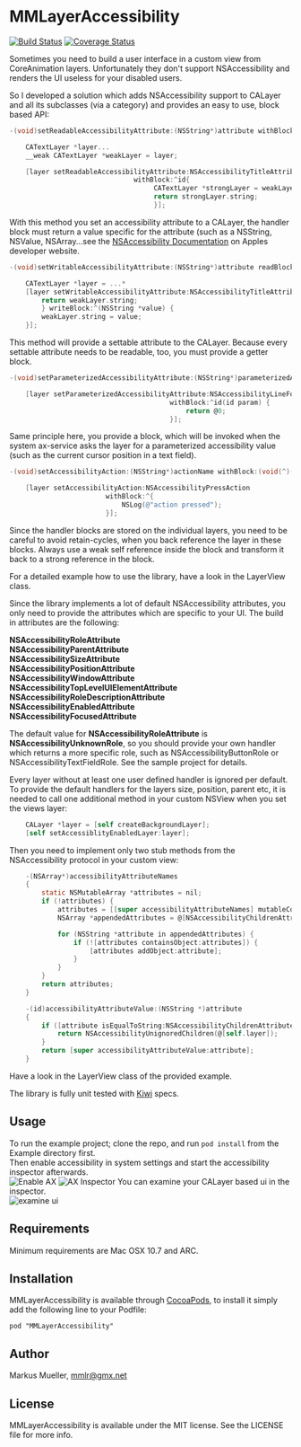 # MMLayerAccessibility
[![Build Status](https://travis-ci.org/mmllr/MMLayerAccessibility.png?branch=master)](https://travis-ci.org/mmllr/MMLayerAccessibility)  [![Coverage Status](https://coveralls.io/repos/mmllr/MMLayerAccessibility/badge.png)](https://coveralls.io/r/mmllr/MMLayerAccessibility)  

Sometimes you need to build a user interface in a custom view from CoreAnimation layers. Unfortunately they don't support NSAccessibility and renders the UI useless for your disabled users.

So I developed a solution which adds NSAccessibility support to CALayer and all its subclasses (via a category) and provides an easy to use, block based API:

```objective-c
-(void)setReadableAccessibilityAttribute:(NSString*)attribute withBlock:(id(^)(void))handler;

	CATextLayer *layer...
	__weak CATextLayer *weakLayer = layer;

	[layer setReadableAccessibilityAttribute:NSAccessibilityTitleAttribute
							   withBlock:^id{
									CATextLayer *strongLayer = weakLayer;
									return strongLayer.string;
									}];
```
With this method you set an accessibility attribute to a CALayer, the handler block must return a value specific for the attribute (such as a NSString, NSValue, NSArray...see the [NSAccessibility Documentation](https://developer.apple.com/librarY/mac/documentation/Cocoa/Conceptual/Accessibility/cocoaAXIntro/cocoaAXintro.html) on Apples developer website.

```objective-c
-(void)setWritableAccessibilityAttribute:(NSString*)attribute readBlock:(id(^)(void))getter writeBlock:(void(^)(id value))setter;

	CATextLayer *layer = ...*
	[layer setWritableAccessibilityAttribute:NSAccessibilityTitleAttribute readBlock:^id{
		return weakLayer.string;
		} writeBlock:^(NSString *value) {
		weakLayer.string = value;
	}];
```
This method will provide a settable attribute to the CALayer. Because every settable attribute needs to be readable, too, you must provide a getter block.
```objective-c
-(void)setParameterizedAccessibilityAttribute:(NSString*)parameterizedAttribute withBlock:(id(^)(id))handler;

	[layer setParameterizedAccessibilityAttribute:NSAccessibilityLineForIndexParameterizedAttribute
										withBlock:^id(id param) {
											return @0;
										}];
```
Same principle here, you provide a block, which will be invoked when the system ax-service asks the layer for a parameterized accessibility value (such as the current cursor position in a text field).

```objective-c
-(void)setAccessibilityAction:(NSString*)actionName withBlock:(void(^)(void))handler

	[layer setAccessibilityAction:NSAccessibilityPressAction
						withBlock:^{
							NSLog(@"action pressed");
						}];
```
Since the handler blocks are stored on the individual layers, you need to be careful to avoid retain-cycles, when you back reference the layer in these blocks. Always use a weak self reference inside the block and transform it back to a strong reference in the block.

For a detailed example how to use the library, have a look in the LayerView class.

Since the library implements a lot of default NSAccessibility attributes, you only need to provide the attributes which are specific to your UI. The build in attributes are the following:

**NSAccessibilityRoleAttribute**  
**NSAccessibilityParentAttribute**  
**NSAccessibilitySizeAttribute**  
**NSAccessibilityPositionAttribute**  
**NSAccessibilityWindowAttribute**  
**NSAccessibilityTopLevelUIElementAttribute**  
**NSAccessibilityRoleDescriptionAttribute**  
**NSAccessibilityEnabledAttribute**  
**NSAccessibilityFocusedAttribute** 

The default value for **NSAccessibilityRoleAttribute** is **NSAccessibilityUnknownRole**, so you should provide your own handler which returns a more specific role, such as NSAccessibilityButtonRole or NSAccessibilityTextFieldRole. See the sample project for details.

Every layer without at least one user defined handler is ignored per default. To provide the default handlers for the layers size, position, parent etc, it is needed to call one additional method in your custom NSView when you set the views layer:
```objective-c
 	CALayer *layer = [self createBackgroundLayer];
	[self setAccessiblityEnabledLayer:layer];
```

Then you need to implement only two stub methods from the NSAccessibility protocol in your custom view:
```objective-c
	-(NSArray*)accessibilityAttributeNames
	{
		static NSMutableArray *attributes = nil;
		if (!attributes) {
			attributes = [[super accessibilityAttributeNames] mutableCopy];
			NSArray *appendedAttributes = @[NSAccessibilityChildrenAttribute];

			for (NSString *attribute in appendedAttributes) {
				if (![attributes containsObject:attributes]) {
					[attributes addObject:attribute];
				}
			}
		}
		return attributes;
	}

	-(id)accessibilityAttributeValue:(NSString *)attribute
	{
		if ([attribute isEqualToString:NSAccessibilityChildrenAttribute]) {
			return NSAccessibilityUnignoredChildren(@[self.layer]);
		}
		return [super accessibilityAttributeValue:attribute];
	}
```
Have a look in the LayerView class of the provided example.

The library is fully unit tested with [Kiwi](https://github.com/allending/Kiwi) specs.
## Usage

To run the example project; clone the repo, and run `pod install` from the Example directory first.  
Then enable accessibility in system settings and start the accessibility inspector afterwards.  
![Enable AX](https://raw.github.com/mmllr/MMLayerAccessibility/master/Resources/enableax.png) 
![AX Inspector](https://raw.github.com/mmllr/MMLayerAccessibility/master/Resources/Xcode.png)
You can examine your CALayer based ui in the inspector.  
![examine ui](https://raw.github.com/mmllr/MMLayerAccessibility/master/Resources/screenshot01.png)


## Requirements

Minimum requirements are Mac OSX 10.7 and ARC.

## Installation

MMLayerAccessibility is available through [CocoaPods](http://cocoapods.org), to install
it simply add the following line to your Podfile:

	pod "MMLayerAccessibility"

## Author

Markus Mueller, mmlr@gmx.net

## License

MMLayerAccessibility is available under the MIT license. See the LICENSE file for more info.
